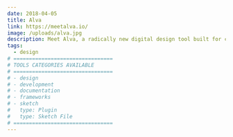 ```yaml
---
date: 2018-04-05
title: Alva
link: https://meetalva.io/
image: /uploads/alva.jpg
description: Meet Alva, a radically new digital design tool built for cross-functional product teams. Alva lets you design interactive products based on the same components your engineers are using for production websites.
tags:
  - design
# ================================
# TOOLS CATEGORIES AVAILABLE
# ================================
# - design
# - development
# - documentation
# - frameworks
# - sketch
#   type: Plugin
#   type: Sketch File
# ================================
---
```

